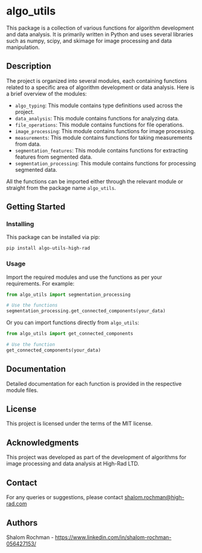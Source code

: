 # algo_utils

This package is a collection of various functions for algorithm development and data analysis.
It is primarily written in Python and uses several libraries such as numpy, scipy, and skimage for image processing and data manipulation.

## Description

The project is organized into several modules, each containing functions related to a specific area of algorithm development or data analysis. Here is a brief overview of the modules:

- `algo_typing`: This module contains type definitions used across the project.
- `data_analysis`: This module contains functions for analyzing data.
- `file_operations`: This module contains functions for file operations.
- `image_processing`: This module contains functions for image processing.
- `measurements`: This module contains functions for taking measurements from data.
- `segmentation_features`: This module contains functions for extracting features from segmented data.
- `segmentation_processing`: This module contains functions for processing segmented data.

All the functions can be imported either through the relevant module or straight from the package name `algo_utils`.

## Getting Started

### Installing

This package can be installed via pip:

```bash
pip install algo-utils-high-rad
```

### Usage

Import the required modules and use the functions as per your requirements. For example:

```python
from algo_utils import segmentation_processing

# Use the functions
segmentation_processing.get_connected_components(your_data)
```

Or you can import functions directly from `algo_utils`:

```python
from algo_utils import get_connected_components

# Use the function
get_connected_components(your_data)
```

## Documentation

Detailed documentation for each function is provided in the respective module files.

## License
This project is licensed under the terms of the MIT license.

## Acknowledgments
This project was developed as part of the development of algorithms for image processing and data analysis at
High-Rad LTD.

## Contact
For any queries or suggestions, please contact shalom.rochman@high-rad.com

## Authors
Shalom Rochman - https://www.linkedin.com/in/shalom-rochman-056427153/
